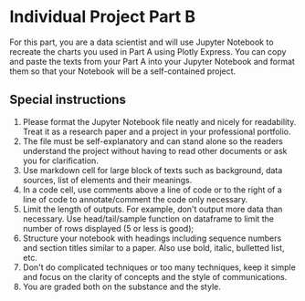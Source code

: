 # Individual Project Part B
For this part, you are a data scientist and will use Jupyter Notebook to recreate the charts you used in Part A using Plotly Express.
You can copy and paste the texts from your Part A into your Jupyter Notebook and format them so that your Notebook will be a self-contained project.

## Special instructions

1. Please format the Jupyter Notebook file neatly and nicely for readability. Treat it as a research paper and a project in your professional portfolio.
2. The file must be self-explanatory and can stand alone so the readers understand the project without having to read other documents or ask you for clarification.
3. Use markdown cell for large block of texts such as background, data sources, list of elements and their meanings. 
4. In a code cell, use comments above a line of code or to the right of a line of code to annotate/comment the code only necessary.
5. Limit the length of outputs. For example, don't output more data than necessary. Use head/tail/sample function on dataframe to limit the number of rows displayed (5 or less is good); 
6. Structure your notebook with headings including sequence numbers and section titles similar to a paper. Also use bold, italic, bulletted list, etc.
7. Don't do complicated techniques or too many techniques, keep it simple and focus on the clarity of concepts and the style of communications. 
8. You are graded both on the substance and the style. 
